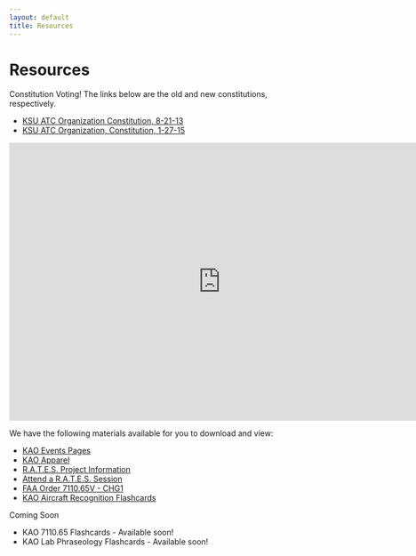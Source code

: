 ```yaml
---
layout: default
title: Resources
---
```

# Resources

Constitution Voting! The links below are the old and new constitutions, respectively.
- [KSU ATC Organization Constitution, 8-21-13](https://www.dropbox.com/s/74iuv9bf8z95pg9/KAO%20Constitution%20-%20Eff.%20Fall%202014.pdf)
- [KSU ATC Organization, Constitution, 1-27-15](https://www.dropbox.com/s/xnafgkd2lkajg5u/KAO%20Consitution%20-%20Eff.%20Spring%202015.pdf?dl=0)
<iframe src="https://docs.google.com/forms/d/1ZjGg7nlo7IeeZJjvxTzU2Ai4oenIdoW_Equ3QuqsPB0/viewform?embedded=true" width="760" height="500" frameborder="0" marginheight="0" marginwidth="0">Loading...</iframe>


We have the following materials available for you to download and view:

- [KAO Events Pages](/events/)
- [KAO Apparel](/apparel/)
- [R.A.T.E.S. Project Information](/rates/)
- [Attend a R.A.T.E.S. Session](/rates/signup/)
- [FAA Order 7110.65V - CHG1](http://www.faa.gov/documentlibrary/media/order/atc.pdf)
- [KAO Aircraft Recognition Flashcards](http://www.studyblue.com/#course/567687)


Coming Soon

- KAO 7110.65 Flashcards - Available soon!
- KAO Lab Phraseology Flashcards - Available soon!

